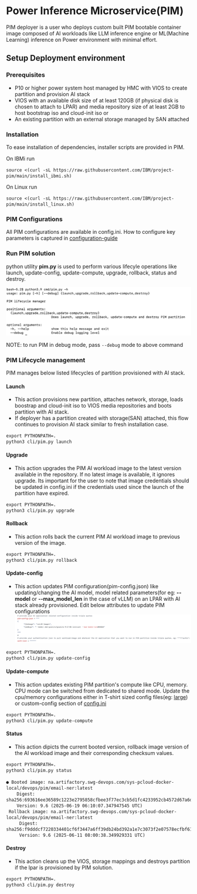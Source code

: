 # Power Inference Microservice(PIM)

PIM deployer is a user who deploys custom built PIM bootable container image composed of AI workloads like LLM inference engine or ML(Machine Learning) inference on Power environment with minimal effort.

## Setup Deployment environment

### Prerequisites
- P10 or higher power system host managed by HMC with VIOS to create partition and provision AI stack
- VIOS with an available disk size of at least 120GB (if physical disk is chosen to attach to LPAR) and media repository size of at least 2GB to host bootstrap iso and cloud-init iso
  or
- An existing partition with an external storage managed by SAN attached

### Installation
To ease installation of dependencies, installer scripts are provided in PIM.

On IBMi run
```
source <(curl -sL https://raw.githubusercontent.com/IBM/project-pim/main/install_ibmi.sh)
```

On Linux run
```
source <(curl -sL https://raw.githubusercontent.com/IBM/project-pim/main/install_linux.sh)
```
### PIM Configurations
All PIM configurations are available in config.ini. How to configure key parameters is captured in [configuration-guide](configuration-guide.md)

### Run PIM solution
python utility **pim.py** is used to perform various lifecyle operations like launch, update-config, update-compute, upgrade, rollback, status and destroy.

![alt text](pim_cli.png)

NOTE: to run PIM in debug mode, pass `--debug` mode to above command

### PIM Lifecycle management
PIM manages below listed lifecycles of partition provisioned with AI stack.  

#### Launch
- This action provisions new partition, attaches network, storage, loads boostrap and cloud-init iso to VIOS media repositories and boots partition with AI stack.
- If deployer has a partition created with storage(SAN) attached, this flow continues to provision AI stack similar to fresh installation case.

```
export PYTHONPATH=.
python3 cli/pim.py launch
```

#### Upgrade
- This action upgrades the PIM AI workload image to the latest version available in the repository. If no latest image is available, it ignores upgrade.
Its important for the user to note that image credentials should be updated in config.ini if the credentials used since the launch of the partition have expired.

```
export PYTHONPATH=.
python3 cli/pim.py upgrade
```

#### Rollback
- This action rolls back the current PIM AI workload image to previous version of the image. 

```
export PYTHONPATH=.
python3 cli/pim.py rollback
```

#### Update-config
- This action updates PIM configuration(pim-config.json) like updating/changing the AI model, model related parameters(for eg: **--model** or **--max_model_len** in the case of vLLM) on an LPAR with AI stack already provisioned.
Edit below attributes to update PIM configurations
![alt text](update_conf.png)

```
export PYTHONPATH=.
python3 cli/pim.py update-config
```

#### Update-compute
- This action updates existing PIM partition's compute like CPU, memory. CPU mode can be switched from dedicated to shared mode.
Update the cpu/memory configurations either in T-shirt sized config files(eg: [large](../cli/partition-flavor/large.ini)) or custom-config section of [config.ini](../config.ini)

```
export PYTHONPATH=.
python3 cli/pim.py update-compute
```

#### Status
- This action dipicts the current booted version, rollback image version of the AI workload image and their corresponding checksum values.

```
export PYTHONPATH=.
python3 cli/pim.py status

● Booted image: na.artifactory.swg-devops.com/sys-pcloud-docker-local/devops/pim/email-ner:latest
    Digest: sha256:693616ee36589c1223e2795858cfbee3f77ec3cb5d1fc4233952cb4572d67a6d
    Version: 9.6 (2025-06-19 06:10:07.347947545 UTC)
 Rollback image: na.artifactory.swg-devops.com/sys-pcloud-docker-local/devops/pim/email-ner:latest
     Digest: sha256:f9dddcf7220334401cf6f3447a6ff39db24bd392a1e7c3073f2e07578ecfbf61
     Version: 9.6 (2025-06-11 08:00:38.349929331 UTC)
```

#### Destroy
- This action cleans up the VIOS, storage mappings and destroys partition if the lpar is provisioned by PIM solution.

```
export PYTHONPATH=.
python3 cli/pim.py destroy
```
